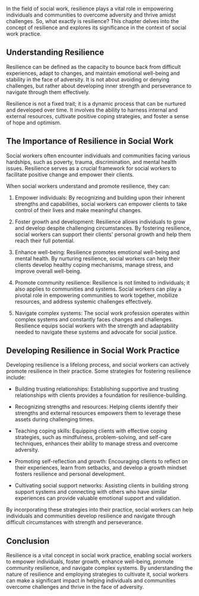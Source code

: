 
In the field of social work, resilience plays a vital role in empowering individuals and communities to overcome adversity and thrive amidst challenges. So, what exactly is resilience? This chapter delves into the concept of resilience and explores its significance in the context of social work practice.

Understanding Resilience
------------------------

Resilience can be defined as the capacity to bounce back from difficult experiences, adapt to changes, and maintain emotional well-being and stability in the face of adversity. It is not about avoiding or denying challenges, but rather about developing inner strength and perseverance to navigate through them effectively.

Resilience is not a fixed trait; it is a dynamic process that can be nurtured and developed over time. It involves the ability to harness internal and external resources, cultivate positive coping strategies, and foster a sense of hope and optimism.

The Importance of Resilience in Social Work
-------------------------------------------

Social workers often encounter individuals and communities facing various hardships, such as poverty, trauma, discrimination, and mental health issues. Resilience serves as a crucial framework for social workers to facilitate positive change and empower their clients.

When social workers understand and promote resilience, they can:

1. Empower individuals: By recognizing and building upon their inherent strengths and capabilities, social workers can empower clients to take control of their lives and make meaningful changes.

2. Foster growth and development: Resilience allows individuals to grow and develop despite challenging circumstances. By fostering resilience, social workers can support their clients' personal growth and help them reach their full potential.

3. Enhance well-being: Resilience promotes emotional well-being and mental health. By nurturing resilience, social workers can help their clients develop healthy coping mechanisms, manage stress, and improve overall well-being.

4. Promote community resilience: Resilience is not limited to individuals; it also applies to communities and systems. Social workers can play a pivotal role in empowering communities to work together, mobilize resources, and address systemic challenges effectively.

5. Navigate complex systems: The social work profession operates within complex systems and constantly faces changes and challenges. Resilience equips social workers with the strength and adaptability needed to navigate these systems and advocate for social justice.

Developing Resilience in Social Work Practice
---------------------------------------------

Developing resilience is a lifelong process, and social workers can actively promote resilience in their practice. Some strategies for fostering resilience include:

* Building trusting relationships: Establishing supportive and trusting relationships with clients provides a foundation for resilience-building.

* Recognizing strengths and resources: Helping clients identify their strengths and external resources empowers them to leverage these assets during challenging times.

* Teaching coping skills: Equipping clients with effective coping strategies, such as mindfulness, problem-solving, and self-care techniques, enhances their ability to manage stress and overcome adversity.

* Promoting self-reflection and growth: Encouraging clients to reflect on their experiences, learn from setbacks, and develop a growth mindset fosters resilience and personal development.

* Cultivating social support networks: Assisting clients in building strong support systems and connecting with others who have similar experiences can provide valuable emotional support and validation.

By incorporating these strategies into their practice, social workers can help individuals and communities develop resilience and navigate through difficult circumstances with strength and perseverance.

Conclusion
----------

Resilience is a vital concept in social work practice, enabling social workers to empower individuals, foster growth, enhance well-being, promote community resilience, and navigate complex systems. By understanding the nature of resilience and employing strategies to cultivate it, social workers can make a significant impact in helping individuals and communities overcome challenges and thrive in the face of adversity.
